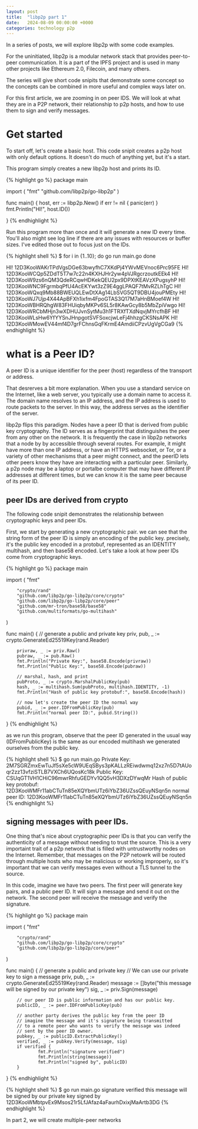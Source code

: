 ```yaml
---
layout: post
title:  "libp2p part 1"
date:   2024-08-09 00:00:00 +0000
categories: technology p2p
---
```


In a series of posts, we will explore libp2p with some code examples.

For the uninitiated, libp2p is a modular network stack that provides peer-to-peer communication. It is a part of the IPFS project and is used in many other projects like Ethereum 2.0, Filecoin, and many others.

The series will give short code snipits that demonstrate some concept so the concepts can be combined in more useful and complex ways later on.

For this first article, we are zooming in on peer IDS. We will look at what they are in a P2P network, their relationship to p2p hosts, and how to use them to sign and verify messages.

# Get started

To start off, let's create a basic host. This code snipit creates a p2p host with only default options.
It doesn't do much of anything yet, but it's a start.

This program simply creates a new libp2p host and prints its ID.

{% highlight go %}
package main

import (
        "fmt"
        "github.com/libp2p/go-libp2p"
)

func main() {
        host, err := libp2p.New()
        if err != nil {
                panic(err)
        }
        fmt.Println("HI!", host.ID())

}
{% endhighlight %}

Run this program more than once and it will generate a new ID every time.
You'll also might see log line if there are any issues with resources or buffer sizes. I've edited those out to focus just on the IDs.

{% highlight shell %}
$ for i in {1..10}; do
  go run main.go
done

HI! 12D3KooWAKrTPdVgsDGe63bwyfhC7XKdPj4YWvMEVnoc6Prc95FE
HI! 12D3KooWCQp5ZDdT5T7w7c22n4KXHJHr2yw4pVJRgcrzoutkEEk4
HI! 12D3KooW9zs6nQM3QdeRCqwHDKekQEU2px9DPXtKEAVzXPugsyhP
HI! 12D3KooWNC9FgrmbqPfU4AcEKYwt3zZ9E4ggLPAQF7tMvRZLhTgC
HI! 12D3KooWQxq9Mb88BWEUQLEwDtXAg14LbSVG5QT9DBU4jouPMEty
HI! 12D3KooWJ7Ujp4X44ApBFXh1ixfm4FpoGTAS3Q17M7aHnBMoef4W
HI! 12D3KooWBHRQhgW83FHUiqbyMKPv6SL5r8KAwGcy8b5MbZpiVwgo
HI! 12D3KooWRCbMHjn3wXDHUJvnSytMu3h1FTRXfTXdNqvjMYrcfhBF
HI! 12D3KooWLsHw6YfYYSnJHnpgotSVFSoxcjwLeFj4hhzgCKSNsAPK
HI! 12D3KooWMowEV44mf4D7grFChnsGqFKrmE4AmdiiCPzvUgVgCGa9
{% endhighlight %}

# what is a Peer ID?

A peer ID is a unique identifier for the peer (host) regardless of the transport or address. 

That desrerves a bit more explanation. When you use a standard service on the Internet, like a web server,
you typically use a domain name to access it. The domain name resolves to an IP address, and the IP address
is used to route packets to the server. In this way, the address serves as the identifier of the server.

libp2p flips this paradigm. Nodes have a peer ID that is derived from public key cryptography. The ID serves
as a fingerprint that distinguishes the peer from any other on the network. It is frequently the case in libp2p
networks that a node by by accessible through several routes. For example, it might have more than one IP address,
or have an HTTPS websocket, or Tor, or a variety of other mechanisms that a peer might connect, and the peerID
lets other peers know they have are interacting with a particular peer. Similarly, a p2p node may be a laptop or
portalbe computer that may have different IP addresses at different times, but we can know it is the same peer
because of its peer ID.


## peer IDs are derived from crypto

The following code snipit demonstrates the relationship between cryptographic keys and peer IDs.

First, we start by generating a new cryptographic pair. we can see that the string form of the peer ID is simply
an encoding of the public key. precisely, it's the public key encoded in a protobuf, represented as an IDENTITY
multihash, and then base58 encoded. Let's take a look at how peer IDs come from cryptographic keys.

{% highlight go %}
package main

import (
        "fmt"

        "crypto/rand"
        "github.com/libp2p/go-libp2p/core/crypto"
        "github.com/libp2p/go-libp2p/core/peer"
        "github.com/mr-tron/base58/base58"
        "github.com/multiformats/go-multihash"
)

func main() {
        // generate a public and private key
        priv, pub, _ := crypto.GenerateEd25519Key(rand.Reader)

        privraw, _ := priv.Raw()
        pubraw, _ := pub.Raw()
        fmt.Println("Private Key:", base58.Encode(privraw))
        fmt.Println("Public Key:", base58.Encode(pubraw))

        // marshal, hash, and print
        pubProto, _ := crypto.MarshalPublicKey(pub)
        hash, _ := multihash.Sum(pubProto, multihash.IDENTITY, -1)
        fmt.Println("Hash of public key protobuf:", base58.Encode(hash))

        // now let's create the peer ID the normal way
        pubid, _ := peer.IDFromPublicKey(pub)
        fmt.Println("normal peer ID:", pubid.String())
}
{% endhighlight %}

as we run this program, observe that the peer ID generated in the usual way (IDFromPublicKey) is the same as our encoded multihash we generated ourselves from the public key.

{% highlight shell %}
$ go run main.go 
Private Key: 2M7SGRZmxEwTuJf5sXe5cW9UEqSBys3pKALLzREiwdwmq12xz7n5D7tAUoqr2zz13vfziSTLB7VXCh6UQosKc18k
Public Key: CSUqGT1VH1CHiC96mwrRhfuGEDYv1QQ5vH3DXzDYwqMr
Hash of public key protobuf: 12D3KooWMFr11abCTuTn85eXQYbmUTz6iYbZ36UZssQEuyNSqn5n
normal peer ID: 12D3KooWMFr11abCTuTn85eXQYbmUTz6iYbZ36UZssQEuyNSqn5n
{% endhighlight %}


## signing messages with peer IDs.

One thing that's nice about cryptographic peer IDs is that you can verify the authenticity of a message without
needing to trust the source. This is a very importaint trait of a p2p network that is filled with untrustworthy nodes
on the Internet. Remember, that messages on the P2P netowrk will be routed through multiple hosts who may be malicious or
working improperly, so it's important that we can verify messages even without a TLS tunnel to the source.

In this code, imagine we have two peers. The first peer will generate key pairs, and a public peer ID.
It will sign a message and send it out on the network. The second peer will receive the message and verify the signature.

{% highlight go %}
package main

import (
        "fmt"

        "crypto/rand"
        "github.com/libp2p/go-libp2p/core/crypto"
        "github.com/libp2p/go-libp2p/core/peer"
)

func main() {
        // generate a public and private key
        // We can use our private key to sign a message
        priv, pub, _ := crypto.GenerateEd25519Key(rand.Reader)
        message := []byte("this message will be signed by our private key")
        sig, _ := priv.Sign(message)

        // our peer ID is public information and has our public key.
        publicID, _ := peer.IDFromPublicKey(pub)

        // another party derives the public key from the peer ID
        // imagine the message and it's signature being transmitted
        // to a remote peer who wants to verify the message was indeed
        // sent by the peer ID owner.
        pubkey, _ := publicID.ExtractPublicKey()
        verified, _ := pubkey.Verify(message, sig)
        if verified {
                fmt.Println("signature verified")
                fmt.Println(string(message))
                fmt.Println("signed by", publicID)
        }
}
{% endhighlight %}

{% highlight shell %}
$ go run main.go
signature verified
this message will be signed by our private key
signed by 12D3KooWMbtpvEx9Msos21r5LfJAfaz4aFaurhDxixjMaArtb3DG
{% endhighlight %}


In part 2, we will create multiple-peer networks
